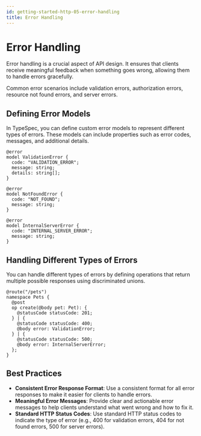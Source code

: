 ```yaml
---
id: getting-started-http-05-error-handling
title: Error Handling
---
```


# Error Handling

Error handling is a crucial aspect of API design. It ensures that clients receive meaningful feedback when something goes wrong, allowing them to handle errors gracefully.

Common error scenarios include validation errors, authorization errors, resource not found errors, and server errors.

## Defining Error Models

In TypeSpec, you can define custom error models to represent different types of errors. These models can include properties such as error codes, messages, and additional details.

```typespec
@error
model ValidationError {
  code: "VALIDATION_ERROR";
  message: string;
  details: string[];
}

@error
model NotFoundError {
  code: "NOT_FOUND";
  message: string;
}

@error
model InternalServerError {
  code: "INTERNAL_SERVER_ERROR";
  message: string;
}
```

## Handling Different Types of Errors

You can handle different types of errors by defining operations that return multiple possible responses using discriminated unions.

```typespec
@route("/pets")
namespace Pets {
  @post
  op create(@body pet: Pet): {
    @statusCode statusCode: 201;
  } | {
    @statusCode statusCode: 400;
    @body error: ValidationError;
  } | {
    @statusCode statusCode: 500;
    @body error: InternalServerError;
  };
}
```

## Best Practices

- **Consistent Error Response Format**: Use a consistent format for all error responses to make it easier for clients to handle errors.
- **Meaningful Error Messages**: Provide clear and actionable error messages to help clients understand what went wrong and how to fix it.
- **Standard HTTP Status Codes**: Use standard HTTP status codes to indicate the type of error (e.g., 400 for validation errors, 404 for not found errors, 500 for server errors).
